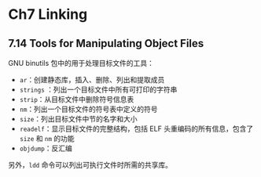 # Ch7 Linking

## 7.14 Tools for Manipulating Object Files

GNU binutils 包中的用于处理目标文件的工具：

* `ar`：创建静态库，插入、删除、列出和提取成员
* `strings` ：列出一个目标文件中所有可打印的字符串
* `strip`：从目标文件中删除符号信息表
* `nm`：列出一个目标文件的符号表中定义的符号
* `size`：列出目标文件中节的名字和大小
* `readelf`：显示目标文件的完整结构，包括 ELF 头重编码的所有信息，包含了 `size` 和 `nm` 的功能
* `objdump`：反汇编

另外，`ldd` 命令可以列出可执行文件时所需的共享库。

